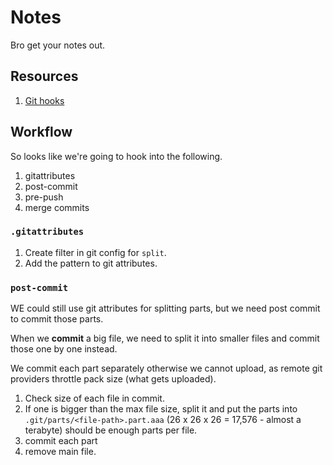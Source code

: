 # Notes

Bro get your notes out.

## Resources

1. [Git hooks](https://git-scm.com/book/en/v2/Customizing-Git-Git-Hooks)

## Workflow

So looks like we're going to hook into the following.

1. gitattributes
2. post-commit
3. pre-push
4. merge commits

### `.gitattributes`

1. Create filter in git config for `split`.
2. Add the pattern to git attributes.

### `post-commit`

WE could still use git attributes for splitting parts, but we need post commit to commit those parts.

When we **commit** a big file, we need to split it into smaller files and commit those one by one instead.

We commit each part separately otherwise we cannot upload, as remote git providers throttle pack size (what gets uploaded).

1. Check size of each file in commit.
2. If one is bigger than the max file size, split it and put the parts into `.git/parts/<file-path>.part.aaa` (26 x 26 x 26 = 17,576 - almost a terabyte) should be enough parts per file.
3. commit each part
4. remove main file.
